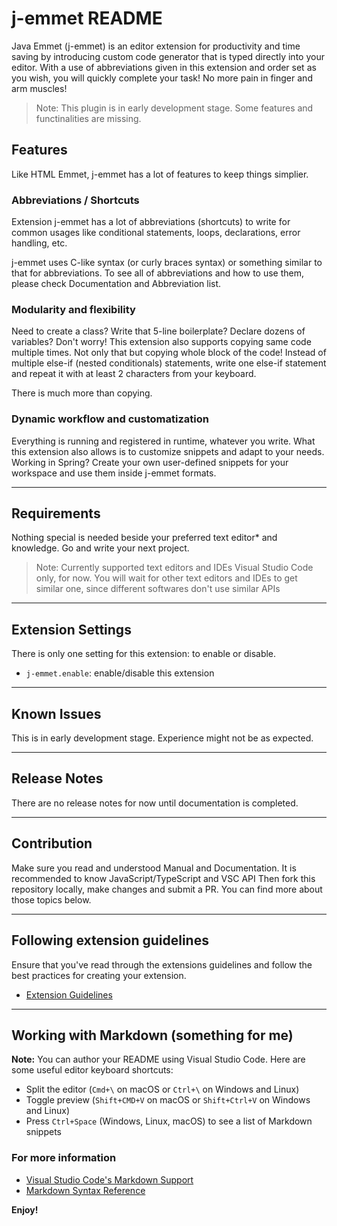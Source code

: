 # j-emmet README

Java Emmet (j-emmet) is an editor extension for productivity and time saving by introducing custom code generator that is typed directly into your editor. With a use of abbreviations given in this extension and order set as you wish, you will quickly complete your task! No more pain in finger and arm muscles!

> Note: This plugin is in early development stage. Some features and functinalities are missing.

## Features

Like HTML Emmet, j-emmet has a lot of features to keep things simplier.

### Abbreviations / Shortcuts

Extension j-emmet has a lot of abbreviations (shortcuts) to write for common usages like conditional statements, loops, declarations, error handling, etc.

j-emmet uses C-like syntax (or curly braces syntax) or something similar to that for abbreviations. To see all of abbreviations and how to use them, please check Documentation and Abbreviation list.

### Modularity and flexibility

Need to create a class? Write that 5-line boilerplate? Declare dozens of variables? Don't worry! This extension also supports copying same code multiple times. Not only that but copying whole block of the code! Instead of multiple else-if (nested conditionals) statements, write one else-if statement and repeat it with at least 2 characters from your keyboard.

There is much more than copying.

### Dynamic workflow and customatization

Everything is running and registered in runtime, whatever you write. What this extension also allows is to customize snippets and adapt to your needs. Working in Spring? Create your own user-defined snippets for your workspace and use them inside j-emmet formats.

---------------------------------

## Requirements

Nothing special is needed beside your preferred text editor* and knowledge. Go and write your next project.

> Note: Currently supported text editors and IDEs Visual Studio Code only, for now. You will wait for other text editors and IDEs to get similar one, since different softwares don't use similar APIs

---------------------------------

## Extension Settings

There is only one setting for this extension: to enable or disable.

* `j-emmet.enable`: enable/disable this extension

---------------------------------

## Known Issues

This is in early development stage. Experience might not be as expected.

---------------------------------

## Release Notes

There are no release notes for now until documentation is completed.

-----------------------------------------------------------------------------------------------------------

## Contribution

Make sure you read and understood Manual and Documentation. It is recommended to know JavaScript/TypeScript and VSC API Then fork this repository locally, make changes and submit a PR. You can find more about those topics below.

---------------------------------
## Following extension guidelines

Ensure that you've read through the extensions guidelines and follow the best practices for creating your extension.

* [Extension Guidelines](https://code.visualstudio.com/api/references/extension-guidelines)

---------------------------------

## Working with Markdown (something for me)

**Note:** You can author your README using Visual Studio Code.  Here are some useful editor keyboard shortcuts:

* Split the editor (`Cmd+\` on macOS or `Ctrl+\` on Windows and Linux)
* Toggle preview (`Shift+CMD+V` on macOS or `Shift+Ctrl+V` on Windows and Linux)
* Press `Ctrl+Space` (Windows, Linux, macOS) to see a list of Markdown snippets

### For more information

* [Visual Studio Code's Markdown Support](http://code.visualstudio.com/docs/languages/markdown)
* [Markdown Syntax Reference](https://help.github.com/articles/markdown-basics/)

**Enjoy!**
